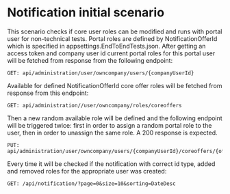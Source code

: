 ﻿# Notification initial scenario

This scenario checks if core user roles can be modified and runs with portal user for non-technical tests. Portal roles are defined by NotificationOfferId which is specified in appsettings.EndToEndTests.json.
After getting an access token and company user id current portal roles for this portal user will be fetched from response from the following endpoint:

```
GET: api/administration/user/owncompany/users/{companyUserId}
```

Available for defined NotificationOfferId core offer roles will be fetched from response from this endpoint:

```
GET: api/administration//user/owncompany/roles/coreoffers
```

Then a new random available role will be defined and the following endpoint will be triggered twice: first in order to assign a random portal role to the user, then in order to unassign the same role. A 200 response is expected.

```
PUT: api/administration/user/owncompany/users/{companyUserId}/coreoffers/{offerId}/roles
```

Every time it will be checked if the notification with correct id type, added and removed roles for the appropriate user was created:

```
GET: /api/notification/?page=0&size=10&sorting=DateDesc
```
